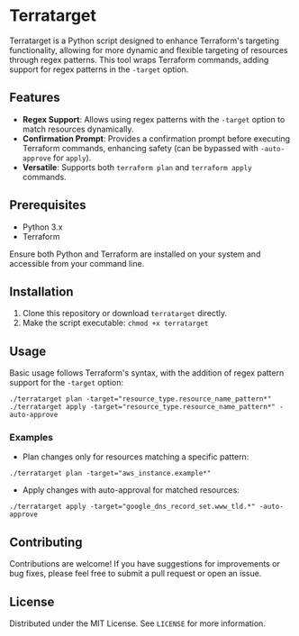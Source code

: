 # Terratarget

Terratarget is a Python script designed to enhance Terraform's targeting functionality, allowing for more dynamic and flexible targeting of resources through regex patterns. This tool wraps Terraform commands, adding support for regex patterns in the `-target` option.

## Features

- **Regex Support**: Allows using regex patterns with the `-target` option to match resources dynamically.
- **Confirmation Prompt**: Provides a confirmation prompt before executing Terraform commands, enhancing safety (can be bypassed with `-auto-approve` for `apply`).
- **Versatile**: Supports both `terraform plan` and `terraform apply` commands.

## Prerequisites

- Python 3.x
- Terraform

Ensure both Python and Terraform are installed on your system and accessible from your command line.

## Installation

1. Clone this repository or download `terratarget` directly.
2. Make the script executable: `chmod +x terratarget`

## Usage

Basic usage follows Terraform's syntax, with the addition of regex pattern support for the `-target` option:

```
./terratarget plan -target="resource_type.resource_name_pattern*"
./terratarget apply -target="resource_type.resource_name_pattern*" -auto-approve
```

### Examples

- Plan changes only for resources matching a specific pattern:

```
./terratarget plan -target="aws_instance.example*"
```

- Apply changes with auto-approval for matched resources:

```
./terratarget apply -target="google_dns_record_set.www_tld.*" -auto-approve
```

## Contributing

Contributions are welcome! If you have suggestions for improvements or bug fixes, please feel free to submit a pull request or open an issue.

## License

Distributed under the MIT License. See `LICENSE` for more information.
